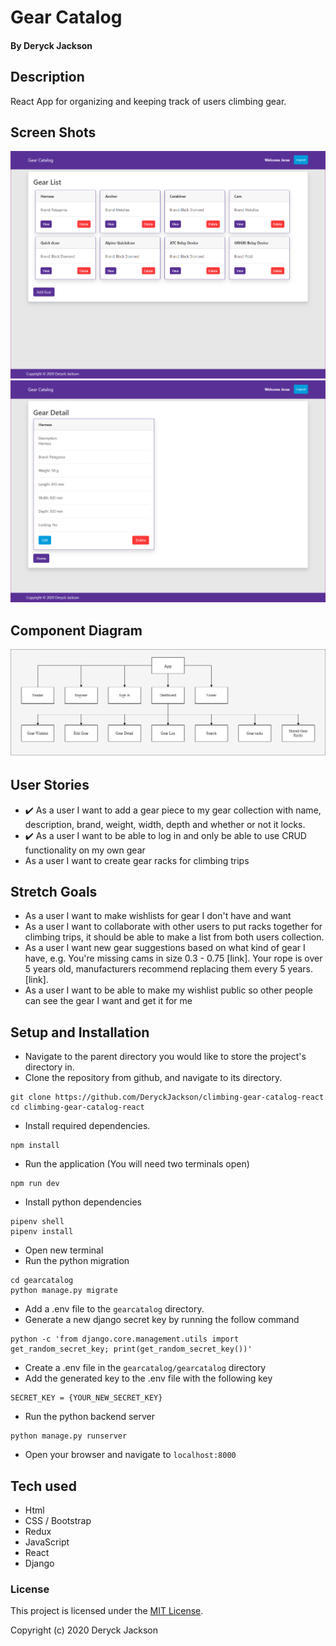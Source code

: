 # Gear Catalog

#### By Deryck Jackson

## Description

React App for organizing and keeping track of users climbing gear.

## Screen Shots

![gearPic](gearPic.png)
![gearDetail](gearDetail.png)

## Component Diagram

![diagram](component-diagram.png)

## User Stories

- :heavy_check_mark: As a user I want to add a gear piece to my gear collection with name, description, brand, weight, width, depth and whether or not it locks.
- :heavy_check_mark: As a user I want to be able to log in and only be able to use CRUD functionality on my own gear
- As a user I want to create gear racks for climbing trips

## Stretch Goals

- As a user I want to make wishlists for gear I don't have and want
- As a user I want to collaborate with other users to put racks together for climbing trips, it should be able to make a list from both users collection.
- As a user I want new gear suggestions based on what kind of gear I have, e.g. You're missing cams in size 0.3 - 0.75 [link]. Your rope is over 5 years old, manufacturers recommend replacing them every 5 years. [link].
- As a user I want to be able to make my wishlist public so other people can see the gear I want and get it for me

## Setup and Installation

- Navigate to the parent directory you would like to store the project's directory in.
- Clone the repository from github, and navigate to its directory.

```
git clone https://github.com/DeryckJackson/climbing-gear-catalog-react
cd climbing-gear-catalog-react
```

- Install required dependencies.

```
npm install
```

- Run the application (You will need two terminals open)

```
npm run dev
```

- Install python dependencies

```
pipenv shell
pipenv install
```

- Open new terminal
- Run the python migration

```
cd gearcatalog
python manage.py migrate
```

- Add a .env file to the `gearcatalog` directory.
- Generate a new django secret key by running the follow command

```
python -c 'from django.core.management.utils import get_random_secret_key; print(get_random_secret_key())'
```
- Create a .env file in the `gearcatalog/gearcatalog` directory
- Add the generated key to the .env file with the following key

```
SECRET_KEY = {YOUR_NEW_SECRET_KEY}
```

- Run the python backend server

```
python manage.py runserver
```

- Open your browser and navigate to `localhost:8000`

## Tech used

- Html
- CSS / Bootstrap
- Redux
- JavaScript
- React
- Django

### License

This project is licensed under the [MIT License](https://opensource.org/licenses/MIT).

Copyright (c) 2020 Deryck Jackson
